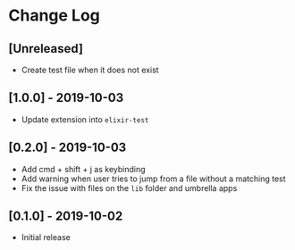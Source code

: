 # Change Log

## [Unreleased]
- Create test file when it does not exist

## [1.0.0] - 2019-10-03
- Update extension into `elixir-test`

## [0.2.0] - 2019-10-03
- Add cmd + shift + j as keybinding
- Add warning when user tries to jump from a file without a matching test
- Fix the issue with files on the `lib` folder and umbrella apps

## [0.1.0] - 2019-10-02
- Initial release
